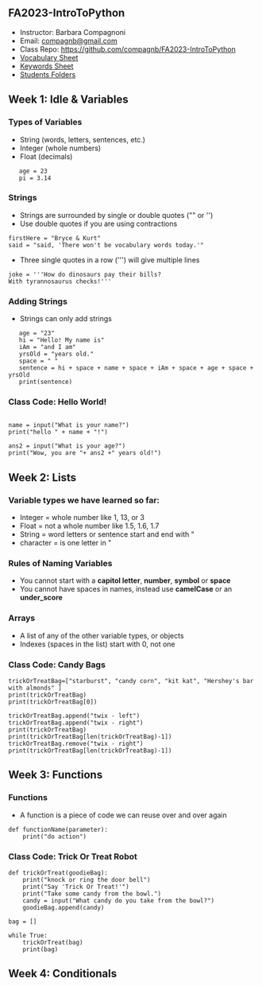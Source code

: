## FA2023-IntroToPython
* Instructor: Barbara Compagnoni
* Email: compagnb@gmail.com
* Class Repo: https://github.com/compagnb/FA2023-IntroToPython
* [Vocabulary Sheet](wkNotes/vocab.md)
* [Keywords Sheet](wkNotes/keywords.md)
* [Students Folders](classFiles)

## Week 1: Idle & Variables

### Types of Variables
* String (words, letters, sentences, etc.)
* Integer (whole numbers)
* Float (decimals)
```name = "Barb"
   age = 23
   pi = 3.14
```

### Strings
* Strings are surrounded by single or double quotes ("" or '')
* Use double quotes if you are using contractions
```
firstHere = "Bryce & Kurt"
said = "said, 'There won't be vocabulary words today.'"
```
* Three single quotes in a row (''') will give multiple lines
```
joke = '''How do dinosaurs pay their bills?
With tyrannosaurus checks!'''
```

### Adding Strings
* Strings can only add strings
```name = "Barb"
   age = "23"
   hi = "Hello! My name is"
   iAm = "and I am"
   yrsOld = "years old."
   space = " "
   sentence = hi + space + name + space + iAm + space + age + space + yrsOld
   print(sentence)
```

### Class Code: Hello World!

```# This is a comment

name = input("What is your name?")
print("hello " + name + "!")

ans2 = input("What is your age?")
print("Wow, you are "+ ans2 +" years old!")

```

## Week 2: Lists

### Variable types we have learned so far:
* Integer = whole number like 1, 13, or 3
* Float = not a whole number like 1.5, 1.6, 1.7
* String = word letters or sentence start and end with "
* character = is one letter in "

### Rules of Naming Variables
* You cannot start with a **capitol letter**, **number**, **symbol** or **space**
* You cannot have spaces in names, instead use **camelCase** or an **under_score**

### Arrays
* A list of any of the other variable types, or objects
* Indexes (spaces in the list) start with 0, not one

### Class Code: Candy Bags
```
trickOrTreatBag=["starburst", "candy corn", "kit kat", "Hershey's bar with almonds" ]
print(trickOrTreatBag)
print(trickOrTreatBag[0])

trickOrTreatBag.append("twix - left")
trickOrTreatBag.append("twix - right")
print(trickOrTreatBag)
print(trickOrTreatBag[len(trickOrTreatBag)-1])
trickOrTreatBag.remove("twix - right")
print(trickOrTreatBag[len(trickOrTreatBag)-1])
```

## Week  3: Functions

### Functions
* A function is a piece of code we can reuse over and over again
```
def functionName(parameter):
    print("do action")
```

### Class Code: Trick Or Treat Robot
```
def trickOrTreat(goodieBag):
    print("knock or ring the door bell")
    print("Say 'Trick Or Treat!'")
    print("Take some candy from the bowl.")
    candy = input("What candy do you take from the bowl?")
    goodieBag.append(candy)
    
bag = []

while True:
    trickOrTreat(bag)
    print(bag)
```

## Week 4: Conditionals
